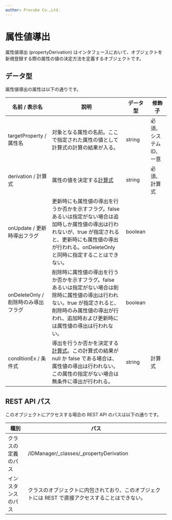 ```yaml
---
author: Procube Co.,Ltd.
---
```


# 属性値導出

属性値導出 \(propertyDerivation\) はインタフェースにおいて、オブジェクトを新規登録する際の属性の値の決定方法を定義するオブジェクトです。

## データ型

属性値導出の属性は以下の通りです。

|名前 / 表示名|説明|データ型|修飾子|
|--------|---|----|---|
|targetProperty / 属性名|対象となる属性の名前。ここで指定された属性の値として計算式の計算の結果が入る。|string|必須、システムID、一意|
|derivation / 計算式|属性の値を決定する[計算式](expression.md)|string|必須、計算式|
|onUpdate / 更新時導出フラグ|更新時にも属性値の導出を行うか否かを示すフラグ。false あるいは指定がない場合は追加時しか属性値の導出は行われないが、true が指定されると、更新時にも属性値の導出が行われる。onDeleteOnly と同時に指定することはできない。|boolean| |
|onDeleteOnly / 削除時のみ導出フラグ|削除時に属性値の導出を行うか否かを示すフラグ。false あるいは指定がない場合は削除時に属性値の導出は行われない。true が指定されると、削除時のみ属性値の導出が行われ、追加時および更新時には属性値の導出は行われない。|boolean| |
|conditionEx / 条件式|導出を行うか否かを決定する[計算式](expression.md)。この計算式の結果が null か false である場合は、属性値の導出は行われない。この属性の指定がない場合は無条件に導出が行われる。|string|計算式|

## REST API パス

このオブジェクトにアクセスする場合の REST API のパスは以下の通りです。

|種別|パス|
|---|---|
|クラスの定義のパス|/IDManager/\_classes/\_propertyDerivation|
|インスタンスのパス|クラスのオブジェクトに内包されており、このオブジェクトには REST で直接アクセスすることはできない。|


